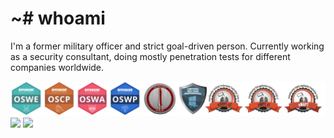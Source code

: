 # ~# whoami

I'm a former military officer and strict goal-driven person. Currently working as a security consultant, doing mostly penetration tests for different companies worldwide.

<img src="https://raw.githubusercontent.com/Xcatolin/Xcatolin/main/badges.png" alt="Badges"><br>
[<img src="https://img.shields.io/badge/linkedin-%230077B5.svg?&style=for-the-badge&logo=linkedin&logoColor=white" />](https://www.linkedin.com/in/matheus-ab/) [<img src="https://img.shields.io/badge/twitter-%230077B5.svg?&style=for-the-badge&logo=twitter&logoColor=white" />](https://mobile.twitter.com/xcatolin)
